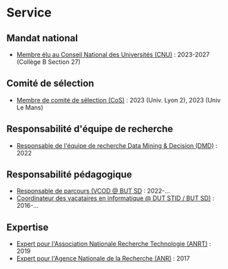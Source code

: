 # Service

## Mandat national
- [Membre élu au Conseil National des Universités (CNU)](#) : 2023-2027 (Collège B Section 27)

## Comité de sélection
- [Membre de comité de sélection (CoS)](#) : 2023 (Univ. Lyon 2), 2023 (Univ Le Mans)

## Responsabilité d'équipe de recherche
- [Responsable de l'équipe de recherche Data Mining & Decision (DMD)](#) : 2022

## Responsabilité pédagogique
- [Responsable de parcours (VCOD @ BUT SD](#) : 2022-...
- [Coordinateur des vacataires en informatique @ DUT STID / BUT SD)](#) : 2016-...

## Expertise
- [Expert pour l'Association Nationale Recherche Technologie (ANRT)](#) : 2019
- [Expert pour l'Agence Nationale de la Recherche (ANR)](#) : 2017
